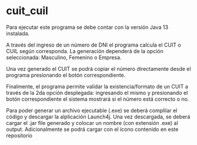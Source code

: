 # cuit_cuil

Para ejecutar este programa se debe contar con la versión Java 13 instalada.

A través del ingreso de un número de DNI el programa calcula el CUIT o CUIL según corresponda.
La generación dependerá de la opción seleccionada: Masculino, Femenino o Empresa.

Una vez generado el CUIT se podrá copiar el número directamente desde el programa presionando el botón correspondiente.

Finalmente, el programa permite validar la existencia/formato de un CUIT a través de la 2da opción desplegada: ingresando el mismo y presionando el botón correspondiente el sistema mostrará si el número está correcto o no. 


Para poder generar un archivo ejecutable (.exe) se deberá complilar el código y descargar la alplicación Launch4j.
Una vez descargada, se deberá cargar el .jar file generado y colocar un nombre (con extensión .exe) al output. Adicionalmente se podrá cargar con el ícono contenido en este repositorio
